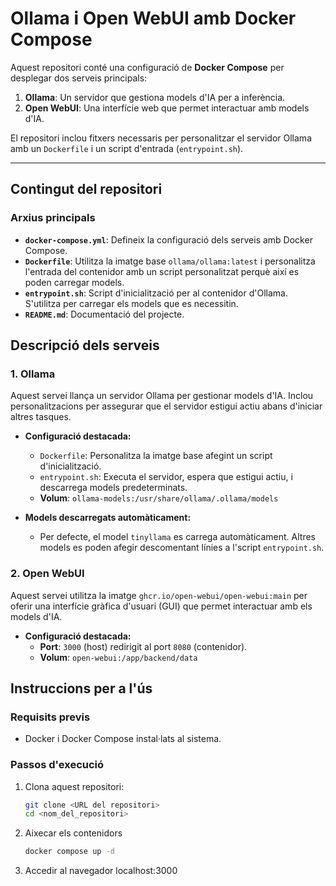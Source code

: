 # Ollama i Open WebUI amb Docker Compose

Aquest repositori conté una configuració de **Docker Compose** per desplegar dos serveis principals: 

1. **Ollama**: Un servidor que gestiona models d'IA per a inferència.
2. **Open WebUI**: Una interfície web que permet interactuar amb models d'IA.

El repositori inclou fitxers necessaris per personalitzar el servidor Ollama amb un `Dockerfile` i un script d'entrada (`entrypoint.sh`).

---

## Contingut del repositori

### Arxius principals

- **`docker-compose.yml`**: Defineix la configuració dels serveis amb Docker Compose.
- **`Dockerfile`**: Utilitza la imatge base `ollama/ollama:latest` i personalitza l'entrada del contenidor amb un script personalitzat perquè així es poden carregar models.
- **`entrypoint.sh`**: Script d'inicialització per al contenidor d'Ollama. S'utilitza per carregar els models que es necessitin.
- **`README.md`**: Documentació del projecte.


## Descripció dels serveis

### 1. **Ollama**
Aquest servei llança un servidor Ollama per gestionar models d'IA. Inclou personalitzacions per assegurar que el servidor estigui actiu abans d'iniciar altres tasques.

- **Configuració destacada:**
  - `Dockerfile`: Personalitza la imatge base afegint un script d'inicialització.
  - `entrypoint.sh`: Executa el servidor, espera que estigui actiu, i descarrega models predeterminats.
  - **Volum**: `ollama-models:/usr/share/ollama/.ollama/models`

- **Models descarregats automàticament:**
  - Per defecte, el model `tinyllama` es carrega automàticament. Altres models es poden afegir descomentant línies a l'script `entrypoint.sh`.

### 2. **Open WebUI**
Aquest servei utilitza la imatge `ghcr.io/open-webui/open-webui:main` per oferir una interfície gràfica d'usuari (GUI) que permet interactuar amb els models d'IA.

- **Configuració destacada:**
  - **Port**: `3000` (host) redirigit al port `8080` (contenidor).
  - **Volum**: `open-webui:/app/backend/data`


## Instruccions per a l'ús

### Requisits previs
- Docker i Docker Compose instal·lats al sistema.

### Passos d'execució
1. Clona aquest repositori:
   ```bash
   git clone <URL del repositori>
   cd <nom_del_repositori>

2. Aixecar els contenidors
   ```bash
   docker compose up -d

3. Accedir al navegador localhost:3000